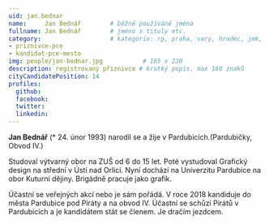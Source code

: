 ```yaml
---
uid: jan.bednar
name:     Jan Bednář   		# běžně používáné jméno
fullname: Jan Bednář		# jméno s tituly etc.
category:             		# kategorie: rp, praha, vary, hradec, jmk, senat
- priznivce-pce
- kandidat-pce-mesto
img: people/jan-bednar.jpg           # 165 x 220
description: registrovaný příznivce # kratký popis, max 160 znaků
cityCandidatePosition: 14
profiles:
  github:
  facebook:
  twitter:
  linkedin:
---
```

**Jan Bednář** (* 24. únor 1993) narodil se a žije v Pardubicích.(Pardubičky, Obvod IV.)

Studoval výtvarný obor na ZUŠ od 6 do 15 let. Poté vystudoval Grafický design na střední v Ústí nad Orlicí. Nyní dochází na Univerzitu Pardubice na obor Kuturní dějiny. Brigádně pracuje jako grafik.

Účastní se veřejných akcí nebo je sám pořádá. V roce 2018 kandiduje do města Pardubice pod Piráty a na obvod IV. Účastní se schůzí Pirátů v Pardubicích a je kandidátem stát se členem. Je dračím jezdcem.
